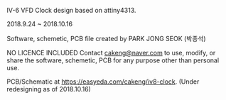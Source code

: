 IV-6 VFD Clock design based on attiny4313.

2018.9.24 ~ 2018.10.16

Software, schemetic, PCB file created by PARK JONG SEOK (박종석)

NO LICENCE INCLUDED
Contact cakeng@naver.com to
use, modify, or share the software, schemetic, PCB for any purpose
other than personal use.

PCB/Schematic at https://easyeda.com/cakeng/iv8-clock. (Under redesigning as of 2018.10.16)
